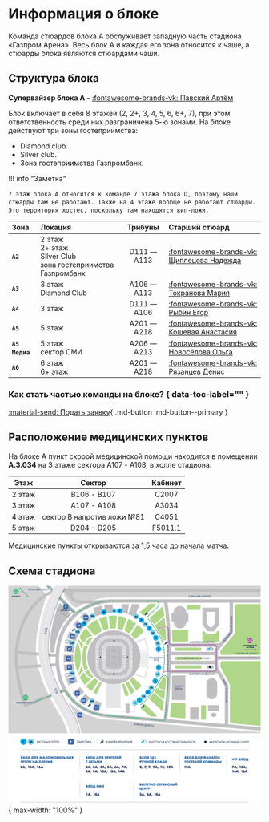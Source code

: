 # Информация о блоке
Команда стюардов блока А обслуживает западную часть стадиона «Газпром Арена». Весь блок А и каждая его зона относится к чаше, а стюарды блока являются стюардами чаши.

## Структура блока

**Супервайзер блока А** - [:fontawesome-brands-vk: Павский Артём](https://vk.com/id9241188)

Блок включает в себя 8 этажей (2, 2+, 3, 4, 5, 6, 6+, 7), при этом ответственность среди них разграничена 5-ю зонами. На блоке действуют три зоны гостеприимства:

* Diamond club.
* Silver club.
* Зона гостеприимства Газпромбанк.

!!! info "Заметка"
    
    7 этаж блока A относится к команде 7 этажа блока D, поэтому наши стюарды там не работают. Также на 4 этаже вообще не работают стюарды. Это территория хостес, поскольку там находятся вип-ложи.
    
| Зона | Локация | Трибуны | Старший стюард |
| :-- | :-- | :--: | :-- |
| **`A2`** | 2 этаж<br>2+ этаж<br>Silver Club<br>зона гостеприимства Газпромбанк | D111 — A113 | [:fontawesome-brands-vk: Щиплецова Надежда](https://vk.com/nadyaschipl) |
| **`A3`** | 3 этаж<br>Diamond Club | A106 — A113 | [:fontawesome-brands-vk: Токранова Мария](https://vk.com/tokranovamari) |
| **`A4`** | 3 этаж | D111 — A106 | [:fontawesome-brands-vk: Рыбин Егор](https://vk.com/id87519023) |
| **`A5`** | 5 этаж | А201 — А218 | [:fontawesome-brands-vk: Кошевая Анастасия](https://vk.com/id25374416) |
| **`A5 Медиа`** | 5 этаж<br>сектор СМИ | А206 — А213 | [:fontawesome-brands-vk: Новосёлова Ольга](https://vk.com/novo.olga) |
| **`A6`** | 6 этаж<br>6+ этаж | А201 — А218 | [:fontawesome-brands-vk: Рязанцев Денис](https://vk.com/albums68710933) |

### Как стать частью команды на блоке? { data-toc-label="" }

[:material-send: Подать заявку](https://forms.gle/E8k9f4WAYLC4x2eq5){ .md-button .md-button--primary }

## Расположение медицинских пунктов

На блоке А пункт скорой медицинской помощи находится в помещении **А.3.034** на 3 этаже сектора А107 - A108, в холле стадиона.

| Этаж | Сектор | Кабинет |
| :---: | :---: | :---: |
| 2 этаж | В106 - B107 | С2007 |
| 3 этаж | А107 - A108 | А3034 |
| 4 этаж | сектор B напротив ложи №81 | С4051 |
| 5 этаж | D204 - D205 | F5011.1 |

Медицинские пункты открываются за 1,5 часа до начала матча.

## Схема стадиона

![](../../assets/images/stadium.jpg){ max-width: "100%" }
